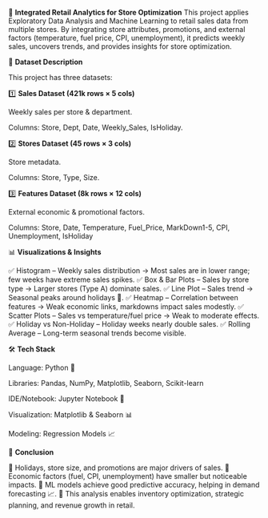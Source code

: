 🛒 **Integrated Retail Analytics for Store Optimization**
This project applies Exploratory Data Analysis and Machine Learning to retail sales data from multiple stores. By integrating store attributes, promotions, and external factors (temperature, fuel price, CPI, unemployment), it predicts weekly sales, uncovers trends, and provides insights for store optimization.

📂 **Dataset Description**

This project has three datasets:

1️⃣ **Sales Dataset (421k rows × 5 cols)**

Weekly sales per store & department.

Columns: Store, Dept, Date, Weekly_Sales, IsHoliday.

2️⃣ **Stores Dataset (45 rows × 3 cols)**

Store metadata.

Columns: Store, Type, Size.

3️⃣ **Features Dataset (8k rows × 12 cols)**

External economic & promotional factors.

Columns: Store, Date, Temperature, Fuel_Price, MarkDown1-5, CPI, Unemployment, IsHoliday

📊 **Visualizations & Insights**

✅ Histogram – Weekly sales distribution → Most sales are in lower range; few weeks have extreme sales spikes.
✅ Box & Bar Plots – Sales by store type → Larger stores (Type A) dominate sales.
✅ Line Plot – Sales trend → Seasonal peaks around holidays 🎉.
✅ Heatmap – Correlation between features → Weak economic links, markdowns impact sales modestly.
✅ Scatter Plots – Sales vs temperature/fuel price → Weak to moderate effects.
✅ Holiday vs Non-Holiday – Holiday weeks nearly double sales.
✅ Rolling Average – Long-term seasonal trends become visible.

🛠 **Tech Stack**

Language: Python 🐍

Libraries: Pandas, NumPy, Matplotlib, Seaborn, Scikit-learn

IDE/Notebook: Jupyter Notebook 📓

Visualization: Matplotlib & Seaborn 📊

Modeling: Regression Models 📈

🏁 **Conclusion**

🔹 Holidays, store size, and promotions are major drivers of sales.
🔹 Economic factors (fuel, CPI, unemployment) have smaller but noticeable impacts.
🔹 ML models achieve good predictive accuracy, helping in demand forecasting 📈.
🔹 This analysis enables inventory optimization, strategic planning, and revenue growth in retail.

